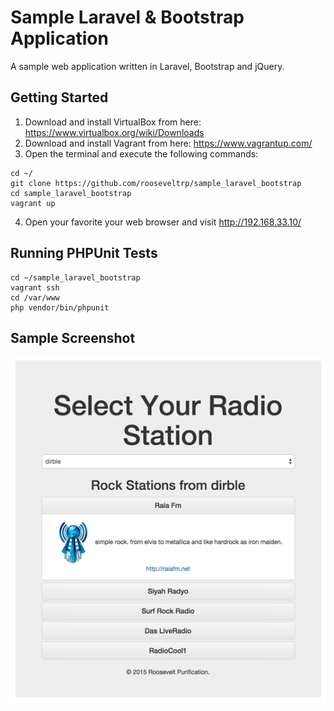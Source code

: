 Sample Laravel & Bootstrap Application
======================================

A sample web application written in Laravel, Bootstrap and jQuery.

## Getting Started

1. Download and install VirtualBox from here: https://www.virtualbox.org/wiki/Downloads
2. Download and install Vagrant from here: https://www.vagrantup.com/
3. Open the terminal and execute the following commands:

```
cd ~/
git clone https://github.com/rooseveltrp/sample_laravel_bootstrap
cd sample_laravel_bootstrap
vagrant up
```

4. Open your favorite your web browser and visit http://192.168.33.10/

## Running PHPUnit Tests

```
cd ~/sample_laravel_bootstrap
vagrant ssh
cd /var/www
php vendor/bin/phpunit
```

## Sample Screenshot

![Sample Screenshot](screenshot.png)